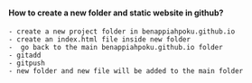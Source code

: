 #### How to create a new folder and static website in github?
    - create a new project folder in benappiahpoku.github.io
    - create an index.html file inside new folder
    -  go back to the main benappiahpoku.github.io folder
    - gitadd
    - gitpush
    - new folder and new file will be added to the main folder
